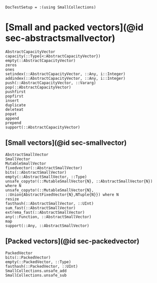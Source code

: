 ```@meta
DocTestSetup = :(using SmallCollections)
```

# [Small and packed vectors](@id sec-abstractsmallvector)

```@docs
AbstractCapacityVector
capacity(::Type{<:AbstractCapacityVector})
empty(::AbstractCapacityVector)
zeros
ones
setindex(::AbstractCapacityVector, ::Any, i::Integer)
addindex(::AbstractCapacityVector, ::Any, i::Integer)
push(::AbstractCapacityVector, ::Vararg)
pop(::AbstractCapacityVector)
pushfirst
popfirst
insert
duplicate
deleteat
popat
append
prepend
support(::AbstractCapacityVector)
```

## [Small vectors](@id sec-smallvector)

```@docs
AbstractSmallVector
SmallVector
MutableSmallVector
fixedvector(::AbstractSmallVector)
bits(::AbstractSmallVector)
empty(::AbstractSmallVector, ::Type)
unsafe_copyto!(::MutableSmallVector{N}, ::AbstractSmallVector{N}) where N
unsafe_copyto!(::MutableSmallVector{N}, ::Union{AbstractFixedVector{N},NTuple{N}}) where N
resize
fasthash(::AbstractSmallVector, ::UInt)
sum_fast(::AbstractSmallVector)
extrema_fast(::AbstractSmallVector)
any(::Function, ::AbstractSmallVector)
map
support(::Any, ::AbstractSmallVector)
```

## [Packed vectors](@id sec-packedvector)

```@docs
PackedVector
bits(::PackedVector)
empty(::PackedVector, ::Type)
fasthash(::PackedVector, ::UInt)
SmallCollections.unsafe_add
SmallCollections.unsafe_sub
```

